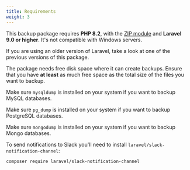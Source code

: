 ```yaml
---
title: Requirements
weight: 3
---
```


This backup package requires **PHP 8.2**, with the [ZIP module](http://php.net/manual/en/book.zip.php) and **Laravel 9.0 or higher**. It's not compatible with Windows servers.

If you are using an older version of Laravel, take a look at one of the previous versions of this package.

The package needs free disk space where it can create backups. Ensure that you have **at least** as much free space as the total size of the files you want to backup.

Make sure `mysqldump` is installed on your system if you want to backup MySQL databases.

Make sure `pg_dump` is installed on your system if you want to backup PostgreSQL databases.

Make sure `mongodump` is installed on your system if you want to backup Mongo databases.

To send notifications to Slack you'll need to install `laravel/slack-notification-channel`:

```bash
composer require laravel/slack-notification-channel
```
